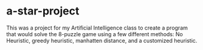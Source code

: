 # a-star-project
This was a project for my Artificial Intelligence class to create a program that would solve the 8-puzzle game using a few different
methods: No Heuristic, greedy heuristic, manhatten distance, and a customized heuristic.
